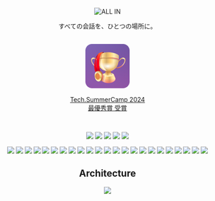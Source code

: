 <br />
<div align="center">
  <img alt="ALL IN" src="./assets/all-in.svg" width="200px" />
  <p>すべての会話を、ひとつの場所に。</p>
</div>

<br />
<div align="center" >
  <a href="https://x.com/tech_summercamp/status/1835584588443451458" target="_blank">
    <img src="./assets/trophy.png" width="100px" />
    <p>Tech.SummerCamp 2024 <br />最優秀賞 受賞</p>
  </a>
</div>
<br />

<p align="center">
  <img src="https://img.shields.io/github/commit-activity/m/team-all-in/all-in" />
  <img src="https://img.shields.io/github/last-commit/team-all-in/all-in" />
  <img src="https://img.shields.io/github/issues/team-all-in/all-in" />
  <img src="https://img.shields.io/github/repo-size/team-all-in/all-in" />
  <img src="https://img.shields.io/github/stars/team-all-in/all-in" />
</p>

<p align="center">
    <img src="https://img.shields.io/badge/-TypeScript-000.svg?logo=typescript&style=flat" />
    <img src="https://img.shields.io/badge/-Next.js-000.svg?logo=nextdotjs&style=flat" />
    <img src="https://img.shields.io/badge/-Tailwind CSS-000.svg?logo=tailwindcss&style=flat" />
    <img src="https://img.shields.io/badge/-shadcn/ui-000.svg?logo=shadcnui&style=flat" />
    <img src="https://img.shields.io/badge/-Biome-000.svg?logo=biome&style=flat" />
    <img src="https://img.shields.io/badge/-pnpm-000.svg?logo=pnpm&style=flat" />
    <img src="https://img.shields.io/badge/-Vercel-000.svg?logo=vercel&style=flat" />
    <img src="https://img.shields.io/badge/-Python-000.svg?logo=python&style=flat" />
    <img src="https://img.shields.io/badge/-Fast API-000.svg?logo=fastapi&style=flat" />
    <img src="https://img.shields.io/badge/-uvicorn-000.svg?logo=gunicorn&style=flat" />
    <img src="https://img.shields.io/badge/-Amazon Web Services-000.svg?logo=amazonwebservices&style=flat" />
    <img src="https://img.shields.io/badge/-ECR-000.svg?logo=amazonwebservices&style=flat" />
    <img src="https://img.shields.io/badge/-App Runner-000.svg?logo=amazonwebservices&style=flat" />
    <img src="https://img.shields.io/badge/-Systems Manager Parameter Store-000.svg?logo=amazonwebservices&style=flat" />
    <img src="https://img.shields.io/badge/-Terraform-000.svg?logo=terraform&style=flat" />
    <img src="https://img.shields.io/badge/-tfaction-000.svg?logo=linux&style=flat" />
    <img src="https://img.shields.io/badge/-Discord API-000.svg?logo=discord&style=flat" />
    <img src="https://img.shields.io/badge/-Slack API-000.svg?logo=slack&style=flat" />
    <img src="https://img.shields.io/badge/-OpenAI API-000.svg?logo=openai&style=flat" />
    <img src="https://img.shields.io/badge/-Supabase-000.svg?logo=supabase&style=flat" />
    <img src="https://img.shields.io/badge/-Lefthook-000.svg?logo=lefthook&style=flat" />
    <img src="https://img.shields.io/badge/-Github Actions-000.svg?logo=githubactions&style=flat" />
    <img src="https://img.shields.io/badge/-Docker-000.svg?logo=docker&style=flat" />
</p>


<div align="center">
  <h2>Architecture</h2>
  <img src="./assets/architecture.png" />
</div>